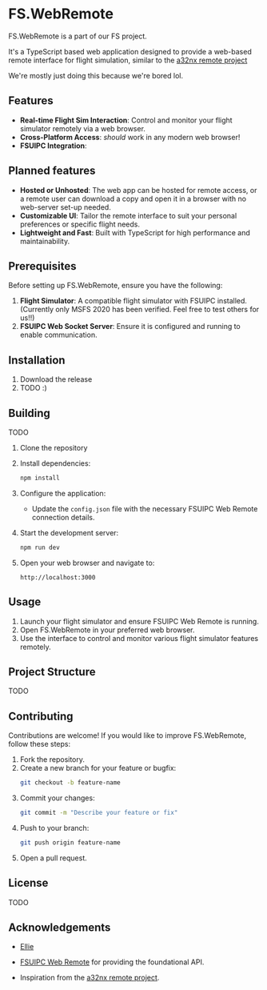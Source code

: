 # FS.WebRemote

FS.WebRemote is a part of our FS project.

It's a TypeScript based web application designed to provide a web-based remote interface for flight simulation, similar to the [a32nx remote project](https://github.com/paulalexandrow/a32nx-webremote)

We're mostly just doing this because we're bored lol.

## Features

- **Real-time Flight Sim Interaction**: Control and monitor your flight simulator remotely via a web browser.
- **Cross-Platform Access**: *should* work in any modern web browser!
- **FSUIPC Integration**:

## Planned features
- **Hosted or Unhosted**: The web app can be hosted for remote access, or a remote user can download a copy and open it in a browser with no web-server set-up needed. 
- **Customizable UI**: Tailor the remote interface to suit your personal preferences or specific flight needs.
- **Lightweight and Fast**: Built with TypeScript for high performance and maintainability.

## Prerequisites

Before setting up FS.WebRemote, ensure you have the following:

1. **Flight Simulator**: A compatible flight simulator with FSUIPC installed. (Currently only MSFS 2020 has been verified. Feel free to test others for us!!)
2. **FSUIPC Web Socket Server**: Ensure it is configured and running to enable communication.

## Installation

1. Download the release
2. TODO :)

## Building

TODO 

1. Clone the repository
2. Install dependencies:
   ```bash
   npm install
   ```

3. Configure the application:
   - Update the `config.json` file with the necessary FSUIPC Web Remote connection details.

4. Start the development server:
   ```bash
   npm run dev
   ```

5. Open your web browser and navigate to:
   ```
   http://localhost:3000
   ```

## Usage

1. Launch your flight simulator and ensure FSUIPC Web Remote is running.
2. Open FS.WebRemote in your preferred web browser.
3. Use the interface to control and monitor various flight simulator features remotely.

## Project Structure

TODO

## Contributing

Contributions are welcome! If you would like to improve FS.WebRemote, follow these steps:

1. Fork the repository.
2. Create a new branch for your feature or bugfix:
   ```bash
   git checkout -b feature-name
   ```
3. Commit your changes:
   ```bash
   git commit -m "Describe your feature or fix"
   ```
4. Push to your branch:
   ```bash
   git push origin feature-name
   ```
5. Open a pull request.

## License

TODO

## Acknowledgements

- [Ellie](https://github.com/elliescript)

- [FSUIPC Web Remote](https://www.fsuipc.com/) for providing the foundational API.
- Inspiration from the [a32nx remote project](https://github.com/flybywiresim/a32nx).
